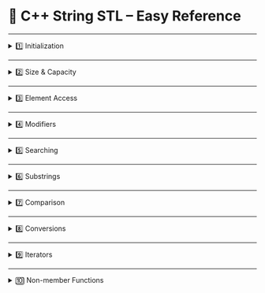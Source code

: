 # 📌 C++ String STL – Easy Reference

---

<details>
<summary>1️⃣ Initialization</summary>

| Syntax / Function            | Meaning                              | Example                                   | Output     | TC   |
|------------------------------|---------------------------------------|-------------------------------------------|------------|------|
| `string s;`                  | Create an empty string               | `string s;`                               | `""`       | O(1) |
| `string s("hello");`         | Create from a C-style string         | `string s("hi");`                         | `"hi"`     | O(n) |
| `string s(5, 'x');`          | Fill with n copies of a char         | `string s(5, 'a');`                       | `"aaaaa"`  | O(n) |
| `string s2(s);`              | Copy constructor (duplicate string)  | `string s2("abc");`                       | `"abc"`    | O(n) |
| `string s3 = s.substr(1, 3);`| Create from a substring               | `"hello".substr(1,3)`                     | `"ell"`    | O(k) |

</details>

---

<details>
<summary>2️⃣ Size & Capacity</summary>

| Syntax / Function    | Meaning                                    | Example               | Output        | TC   |
|---------------------|--------------------------------------------|----------------------|---------------|------|
| `size()`             | Number of characters                       | `string("abc").size()` | `3`          | O(1) |
| `length()`           | Same as size()                              | `string("abc").length()` | `3`       | O(1) |
| `empty()`            | Check if string is empty                    | `string("").empty()`  | `true`       | O(1) |
| `capacity()`         | Allocated memory (may be more than size)   | `s.capacity()`        | *(varies)*   | O(1) |
| `reserve(n)`         | Reserve memory at least n                  | `s.reserve(50)`       | *(no output)*| O(1) amortized |
| `clear()`            | Remove all characters                       | `string("abc").clear()` | `""`       | O(n) |

</details>

---

<details>
<summary>3️⃣ Element Access</summary>

| Syntax / Function    | Meaning                                    | Example               | Output  | TC   |
|---------------------|--------------------------------------------|----------------------|---------|------|
| `s[i]`               | Access character at index (no bounds check)| `string("abc")[1]`   | `'b'`   | O(1) |
| `at(i)`              | Access character with bounds check         | `string("abc").at(1)`| `'b'`   | O(1) |
| `front()`            | First character                             | `string("abc").front()` | `'a'` | O(1) |
| `back()`             | Last character                              | `string("abc").back()`  | `'c'` | O(1) |

</details>

---

<details>
<summary>4️⃣ Modifiers</summary>

**Appending Strings/Chars**  

| Syntax / Function | Meaning                       | Example                        | Output       | TC   |
|-----------------|--------------------------------|--------------------------------|-------------|------|
| `append("abc")`  | Append string                  | `string("hi").append("abc")`   | `"hiabc"`   | O(k) |
| `append("abc",2)`| Append first 2 chars           | `string("hi").append("abc",2)` | `"hiab"`    | O(k) |
| `+= "xyz"`       | Append using operator          | `string("hi") += "xyz"`        | `"hixyz"`   | O(k) |
| `push_back('z')` | Append single character        | `string("hi").push_back('z')`  | `"hiz"`     | O(1) |
| `pop_back()`     | Remove last character          | `string("hiz").pop_back()`     | `"hi"`      | O(1) |

**Inserting**  

| Syntax / Function | Meaning                       | Example                        | Output       | TC   |
|-----------------|--------------------------------|--------------------------------|-------------|------|
| `insert(pos,"abc")`| Insert string at index        | `string("hi").insert(1,"abc")` | `"habci"`  | O(n) |
| `insert(pos,3,'x')`| Insert multiple chars         | `string("hi").insert(1,3,'a')` | `"haaai"` | O(n) |
| `insert(itr,'x')`  | Insert at iterator            | `string("hi").insert(s.begin(),'a')` | `"ahi"` | O(n) |

**Replacing**  

| Syntax / Function | Meaning                       | Example                        | Output       | TC   |
|-----------------|--------------------------------|--------------------------------|-------------|------|
| `replace(pos,len,"abc")` | Replace substring        | `string("hello").replace(1,3,"xy")` | `"hxyo"` | O(n) |
| `replace(itr1,itr2,"abc")` | Replace range           | `string("hello").replace(s.begin(), s.begin()+2, "hi")` | `"hillo"` | O(n) |

**Erasing**  

| Syntax / Function | Meaning                       | Example                        | Output       | TC   |
|-----------------|--------------------------------|--------------------------------|-------------|------|
| `erase()`        | Remove all characters           | `string("abc").erase()`        | `""`        | O(n) |
| `erase(idx)`     | Remove from index to end        | `string("abcdef").erase(3)`    | `"abc"`     | O(n) |
| `erase(idx,k)`   | Remove k characters from idx    | `string("abcdef").erase(2,4)`  | `"ab"`      | O(n) |
| `erase(itr)`     | Remove at iterator              | `string("abc").erase(s.begin())` | `"bc"`   | O(n) |
| `erase(first,last)` | Remove range                | `string("abcdef").erase(s.begin(), s.begin()+3)` | `"def"` | O(n) |

</details>

---

<details>
<summary>5️⃣ Searching</summary>

| Syntax / Function           | Meaning                                         | Example                                      | Output | TC    |
|-----------------------------|-------------------------------------------------|---------------------------------------------|--------|-------|
| `find("abc")`               | Find first occurrence of substring             | `string("hiabcabc").find("abc")`           | `2`    | O(n*k)|
| `find("abc", start)`        | Find first occurrence starting at index `start`| `string("hiabcabc").find("abc",3)`         | `5`    | O(n)  |
| `rfind("abc")`              | Find last occurrence of substring              | `string("abcabc").rfind("abc")`            | `3`    | O(n*k)|
| `find_first_of("abc")`      | First matching any character in set            | `string("xyzay").find_first_of("abc")`     | `3`    | O(n*k)|
| `find_last_of("abc")`       | Last matching any character in set             | `string("xyzayc").find_last_of("abc")`     | `5`    | O(n*k)|
| `find_first_not_of("abc")`  | First character NOT in set                      | `string("aaabz").find_first_not_of("abc")` | `4`    | O(n*k)|
| `find_last_not_of("abc")`   | Last character NOT in set                       | `string("zaaa").find_last_not_of("abc")`   | `0`    | O(n*k)|

</details>

---

<details>
<summary>6️⃣ Substrings</summary>

| Syntax / Function      | Meaning                              | Example                        | Output  | TC   |
|------------------------|--------------------------------------|--------------------------------|---------|------|
| `substr(pos)`          | Take substring from `pos` to end     | `string("hello").substr(2)`    | `"llo"` | O(k) |
| `substr(pos,len)`      | Take `len` characters from `pos`     | `string("hello").substr(1,3)`  | `"ell"` | O(k) |

</details>

---

<details>
<summary>7️⃣ Comparison</summary>

| Syntax / Function            | Meaning                               | Example                               | Output | TC   |
|-------------------------------|---------------------------------------|---------------------------------------|--------|------|
| `==`                          | Check if strings are equal            | `string("abc") == "abc"`             | `true` | O(n) |
| `compare("abc")`              | Lexicographic comparison              | `string("abc").compare("abc")`       | `0`    | O(n) |
| `compare(pos,len,"abc")`      | Compare substring with another string | `string("abcd").compare(0,2,"ab")`  | `0`    | O(k) |

</details>

---

<details>
<summary>8️⃣ Conversions</summary>

| Syntax / Function        | Meaning                       | Example                  | Output      | TC   |
|--------------------------|--------------------------------|--------------------------|-------------|------|
| `stoi(s)`                | Convert string → int           | `stoi("123")`            | `123`       | O(n) |
| `stol(s)`                | Convert string → long          | `stol("12345")`          | `12345`     | O(n) |
| `stoll(s)`               | Convert string → long long     | `stoll("123456789")`     | `123456789` | O(n) |
| `stof(s)`                | Convert string → float         | `stof("3.14")`           | `3.14`      | O(n) |
| `stod(s)`                | Convert string → double        | `stod("3.14159")`        | `3.14159`   | O(n) |
| `to_string(x)`           | Convert number → string        | `to_string(42)`          | `"42"`      | O(n) |

</details>

---

<details>
<summary>9️⃣ Iterators</summary>

| Syntax / Function | Meaning                                  | Example                          | Output (first element) | TC   |
|------------------|-----------------------------------------|---------------------------------|-----------------------|------|
| `begin()`         | Iterator to first character             | `*string("abc").begin()`        | `'a'`                 | O(1) |
| `end()`           | Iterator one past last character        | `*(--string("abc").end())`     | `'c'`                 | O(1) |
| `rbegin()`        | Reverse iterator to last character      | `*string("abc").rbegin()`      | `'c'`                 | O(1) |
| `rend()`          | Reverse iterator before first character | `*(--string("abc").rend())`    | `'a'`                 | O(1) |

</details>

---

<details>
<summary>🔟 Non-member Functions</summary>

| Syntax / Function       | Meaning                       | Example                                      | Output              | TC   |
|-------------------------|-------------------------------|---------------------------------------------|-------------------|------|
| `getline(cin,s)`        | Read entire line from input    | *(input: Hello World)* `getline(cin,s);`    | `"Hello World"`    | O(n) |
| `swap(s1,s2)`           | Swap two strings               | `swap(a,b)` where a=`"hi"`, b=`"bye"`      | a=`"bye"`, b=`"hi"`| O(1) |

</details>
